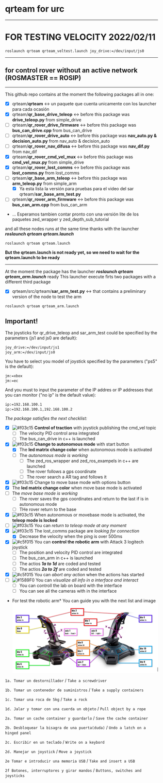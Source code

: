# qrteam for urc
___
# FOR TESTING VELOCITY 2022/02/11
`roslaunch qrteam qrteam_veltest.launch joy_drive:=/dev/input/js0`
___
## for control rover without an active network (ROSMASTER == ROSIP)
___
This github repo contains at the moment the following packages all in one:

- [x] qrteam/**qrteam** <-> un paquete que cuenta unicamente con los launcher para cada ocasión
- [x] qrteam/**qr_base_drive_teleop** <-> before this package was **drive_teleop.py** from simple_drive
- [ ] qrteam/**qr_rover_drive_firmware** <-> before this package was **bus_can_drive.cpp** from bus_can_drive
- [ ] qrteam/**qr_rover_drive_auto** <-> before this package was **nav_auto.py & decision_auto.py** from nav_auto & decision_auto
- [ ] qrteam/**qr_rover_nav_difusa** <-> before this package was **nav_dif.py** from nav_dif
- [x] qrteam/**qr_rover_cmd_vel_mux** <-> before this package was **cmd_vel_mux.py** from simple_drive
- [x] qrteam/**qr_rover_lost_comms** <-> before this package was **lost_comms.py** from lost_comms
- [ ] qrteam/**qr_base_arm_teleop** <-> before this package was **arm_teleop.py** from simple_arm
  - [x] Ya esta lista la versión para pruebas para el video del sar qrteam/**sar_base_arm_test.py**
- [ ] qrteam/**qr_rover_arm_firmware** <-> before this package was **bus_can_arm.cpp** from bus_can_arm
- ... Esperamos tambien contar pronto con una versión lite de los paquetes zed_wrapper y zed_depth_sub_tutorial

and all these nodes runs at the same time thanks with the launcher ***roslaunch qrteam qrteam.launch***
```
roslaunch qrteam qrteam.launch
```

**But the qrteam.launch is not ready yet, so we need to wait for the qrteam.launch to be ready**
___
At the moment the package has the launcher ***roslaunch qrteam qrteam_arm.launch*** ready
This launcher execute firts two packages with a different third package
- [x] qrteam/src/qrteam/**sar_arm_test.py** <-> that contains a preliminary version of the node to test the arm
```
roslaunch qrteam qrteam_arm.launch
```
## Important!
The joysticks for qr_drive_teleop and sar_arm_test could be specified by the parameters (js1 and js0 are default):
```
joy_drive:=/dev/input/js1
joy_arm:=/dev/input/js0
```
You have to select you model of joystick specified by the parameters ("ps5" is the default):
```
jm:=xbox
jm:=ec
```
And you must to input the parameter of the IP addres or IP addresses that you can monitor ("no ip" is the default value):
```
ip:=192.168.100.1
ip:=192.168.100.1,192.168.100.2
```
*The package satisfies the next checklist:*
- [x] ![#f03c15](https://via.placeholder.com/15/f03c15/000000?text=+) **Control of traction** with joystick publishing the cmd_vel topic
  - [ ] The velocity PID control area integrated
  - [ ] The bus_can_drive in c++ is launched
- [x] ![#f03c15](https://via.placeholder.com/15/f03c15/000000?text=+) **Change to autonomous mode** with start button
  - [x] The **led matrix change color** when autonomous mode is activated
  - [ ] The *autonomous mode is working*
    - [ ] The zed_ros_wrapper and zed_ros_exampels in c++ are launched
    - [ ] The rover follows a gps coordinate
    - [ ] The rover search a AR tag and follows it
- [x]  ![#f03c15](https://via.placeholder.com/15/f03c15/000000?text=+) Change to move base mode with options button
  - [x] The **led matrix change color** when move base mode is activated
  - [ ] The *move base mode is working*
    - [ ] The rover saves the gps coordinates and return to the last if is in autonomous mode
    - [ ] THe rover return to the base
- [x] ![#f03c15](https://via.placeholder.com/15/f03c15/000000?text=+) When autonomous or movebase mode is activated, the **teleop mode is locked**
- [ ] ![#f03c15](https://via.placeholder.com/15/f03c15/000000?text=+) You can *return to teleop mode at any moment*
- [x] ![#f03c15](https://via.placeholder.com/15/f03c15/000000?text=+) The lost_comms package are *looking for connection*
  - [x] Decrease the velocity when the ping is over 500ms
- [x] ![#c5f015](https://via.placeholder.com/15/c5f015/000000?text=+) You can **control the robotic arm** with Attack 3 logitech joystick
  - [ ] The position and velocity PID control are integrated
  - [ ] The bus_can_arm in c++ is launched
  - [ ] The actios ***1a to 1d*** are coded and tested
  - [ ] The actios ***2a to 2f*** are coded and tested
- [x] ![#c5f015](https://via.placeholder.com/15/c5f015/000000?text=+) You can *abort any action* when the actions has started
- [ ] ![#1589F0](https://via.placeholder.com/15/1589F0/000000?text=+) You can *visualize all info in a interface and interact*
  - [ ] You can controll the lab on board with the interface
  - [ ] You can see all the cameras with in the interface

* For test the robotic arm*
You can guide you with the next list and image
![Esta es una imagen](https://github.com/QuantumRoboticsURC/qrteam/blob/main/manual/sar_arm_test_mapping.png)

`1a. Tomar un destornillador` / `Take a screwdriver`

`1b. Tomar un contenedor de suministros` / `Take a supply containers`

`1c. Tomar una roca de 5kg` / `Take a rock`

`1d. Jalar y tomar con una cuerda un objeto` / `Pull object by a rope`

`2a. Tomar un cache container y guardarlo` / `Save the cache container`

`2b. Desbloquear la bisagra de una puerta(duda)` / `Undo a latch on a hinged panel`

`2c. Escribir en un teclado` / `Write on a keybord`

`2d. Manejar un joystick` / `Move a joystick`

`2e Tomar e introducir una memoria USB` / `Take and insert a USB`

`2f Botones, interruptores y girar mandos` / `Buttons, switches and joysticks`
